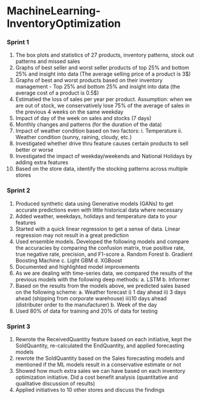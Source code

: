 # MachineLearning-InventoryOptimization
### Sprint 1
1.	The box plots and statistics of 27 products, inventory patterns, stock out patterns and missed sales  	
2.	Graphs of best seller and worst seller products of top 25% and bottom 25% and insight into data (The average selling price of a product is 3$)
3.	Graphs of best and worst products based on their inventory management - Top 25% and bottom 25% and insight into data (the average cost of a product is 0.5$)
4.	Estimatied the loss of sales per year per product. Assumption: when we are out of stock, we conservatively lose 75% of the average of sales in the previous 4 weeks on the same weekday
5.	Impact of day of the week on sales and stocks (7 days)
6.	Monthly changes and patterns (for the duration of the data)
7.	Impact of weather condition based on two factors:
i.	Temperature
ii.	Weather condition (sunny, raining, cloudy, etc.)
8.	Investigated whether drive thru feature causes certain products to sell better or worse
9.	Investigated the impact of weekday/weekends and National Holidays by adding extra features
10.	Based on the store data, identify the stocking patterns across multiple stores

### Sprint 2
1.	Produced synthetic data using Generative models (GANs) to get accurate predictions even with little historical data where necessary 
2.	Added weather, weekdays, holidays and temperature data to your features
3.	Started with a quick linear regression to get a sense of data. Linear regression may not result in a great prediction
4.	Used ensemble models. Developed the following models and compare the accuracies by comparing the confusion matrix, true positive rate, true negative rate, precision, and F1-score
a.	Random Forest
b.	Gradient Boosting Machine
c.	Light GBM
d.	XGBoost
5.	Documented and highlighted model improvements
6.	As we are dealing with time-series data, we compared the results of the previous models with the following deep methods:
a.	LSTM
b.	Informer
7.	Based on the results from the models above, we predicted sales based on the following scheme:
a.	Weather forecast i) 1 day ahead ii) 3 days ahead (shipping from corporate warehouse) iii)10 days ahead (distributer order to the manufacturer) 
b.	Week of the day
8.	Used 80% of data for training and 20% of data for testing

### Sprint 3
1.	Rewrote the ReceivedQuantity feature based on each initiative, kept the SoldQuantity, re-calculated the EndQuantity, and applied forecasting models
2.	rewrote the SoldQuantity based on the Sales forecasting models and mentioned if the ML models result in a conservative estimate or not
3.	Showed how much extra sales we can have based on each inventory optimization initiative. Did a cost benefit analysis (quantitative and qualitative discussion of results)
4.	Applied initiatives to 10 other stores and discuss the findings





